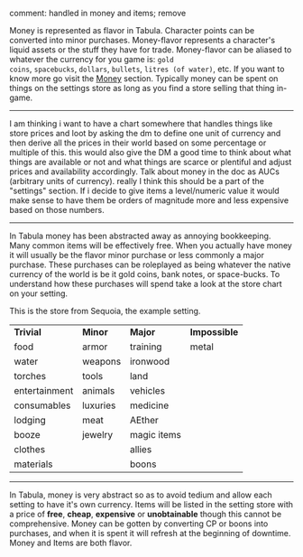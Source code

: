 comment: handled in money and items; remove

Money is represented as flavor in Tabula. Character points can be converted into minor purchases. Money-flavor represents a character's liquid assets or the stuff they have for trade. Money-flavor can be aliased to whatever the currency for you game is: `gold coins`, `spacebucks`, `dollars`, `bullets`, `litres (of water)`, etc. If you want to know more go visit the [Money](https://github.com/harleydutton/Tabula-Rasa/blob/develop/tabula-rasa.md#money-1) section. Typically money can be spent on things on the settings store as long as you find a store selling that thing in-game.

---

I am thinking i want to have a chart somewhere that handles things like store prices and loot by asking the dm to define one unit of currency and then derive all the prices in their world based on some percentage or multiple of this. this would also give the DM a good time to think about what things are available or not and what things are scarce or plentiful and adjust prices and availability accordingly. Talk about money in the doc as AUCs (arbitrary units of currency). really I think this should be a part of the "settings" section.
If i decide to give items a level/numeric value it would make sense to have them be orders of magnitude more and less expensive based on those numbers.

---

In Tabula money has been abstracted away as annoying bookkeeping. Many common items will be effectively free. When you actually have money it will usually be the flavor minor purchase or less commonly a major purchase. These purchases can be roleplayed as being whatever the native currency of the world is be it gold coins, bank notes, or space-bucks. To understand how these purchases will spend take a look at the store chart on your setting.

This is the store from Sequoia, the example setting.

|   |   |   |   |
|---|---|---|---|
|**Trivial**|**Minor**|**Major**|**Impossible**|
|food|armor|training|metal|
|water|weapons|ironwood||
|torches|tools|land||
|entertainment|animals|vehicles||
|consumables|luxuries|medicine||
|lodging|meat|AEther||
|booze|jewelry|magic items||
|clothes||allies||
|materials||boons||

---

In Tabula, money is very abstract so as to avoid tedium and allow each setting to have it's own currency. Items will be listed in the setting store with a price of **free**, **cheap**, **expensive** or **unobtainable** though this cannot be comprehensive. Money can be gotten by converting CP or boons into purchases, and when it is spent it will refresh at the beginning of downtime. Money and Items are both flavor.